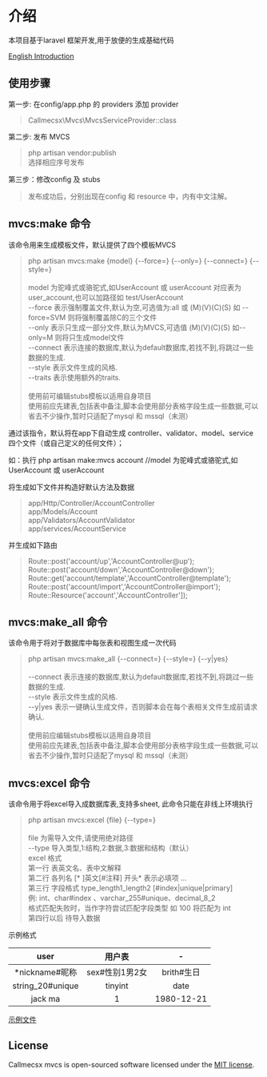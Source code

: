
# 介绍

本项目基于laravel 框架开发,用于放便的生成基础代码

[English Introduction](./README_EN.md)

## 使用步骤

第一步: 在config/app.php 的 providers 添加 provider
> Callmecsx\Mvcs\MvcsServiceProvider::class

第二步: 发布 MVCS

> php artisan vendor:publish \
> 选择相应序号发布

第三步：修改config 及 stubs

> 发布成功后，分别出现在config 和 resource 中，内有中文注解。

## mvcs:make 命令

该命令用来生成模板文件，默认提供了四个模板MVCS

> php artisan mvcs:make {model} {--force=} {--only=} {--connect=} {--style=} \
> \
> model 为驼峰式或骆驼式,如UserAccount 或 userAccount 对应表为 user_account,也可以加路径如 test/UserAccount \
> --force   表示强制覆盖文件,默认为空,可选值为:all 或 (M)(V)(C)(S) 如 --force=SVM 则将强制覆盖除C的三个文件 \
> --only    表示只生成一部分文件,默认为MVCS,可选值 (M)(V)(C)(S) 如--only=M 则将只生成model文件 \
> --connect 表示连接的数据库,默认为default数据库,若找不到,将跳过一些数据的生成. \
> --style   表示文件生成的风格. \
> --traits  表示使用额外的traits. \
> \
> 使用前可编辑stubs模板以适用自身项目 \
> 使用前应先建表,包括表中备注,脚本会使用部分表格字段生成一些数据,可以省去不少操作,暂时只适配了mysql 和 mssql（未测）

通过该指令，默认将在app下自动生成 controller、validator、model、service 四个文件（或自己定义的任何文件）；

如：执行 php artisan make:mvcs account //model 为驼峰式或骆驼式,如UserAccount 或 userAccount

将生成如下文件并构造好默认方法及数据

> app/Http/Controller/AccountController \
> app/Models/Account \
> app/Validators/AccountValidator \
> app/services/AccountService

并生成如下路由

> Route::post('account/up','AccountController@up'); \
> Route::post('account/down','AccountController@down'); \
> Route::get('account/template','AccountController@template'); \
> Route::post('account/import','AccountController@import'); \
> Route::Resource('account','AccountController']);

## mvcs:make_all 命令

该命令用于将对于数据库中每张表和视图生成一次代码

> php artisan mvcs:make_all {--connect=} {--style=} {--y|yes}\
> \
> --connect 表示连接的数据库,默认为default数据库,若找不到,将跳过一些数据的生成. \
> --style   表示文件生成的风格. \
> --y|yes   表示一键确认生成文件，否则脚本会在每个表相关文件生成前请求确认. \
> \
> 使用前应编辑stubs模板以适用自身项目 \
> 使用前应先建表,包括表中备注,脚本会使用部分表格字段生成一些数据,可以省去不少操作,暂时只适配了mysql 和 mssql（未测）


## mvcs:excel 命令

该命令用于将excel导入成数据库表,支持多sheet, 此命令只能在非线上环境执行

> php artisan mvcs:excel {file} {--type=} \
> \
> file 为需导入文件,请使用绝对路径 \
> --type 导入类型,1:结构,2:数据,3:数据和结构（默认） \
> excel 格式 \
> 第一行 表英文名、表中文解释 \
> 第二行 各列名 [* ]英文[#注释] 开头* 表示必填项 ... \
> 第三行 字段格式  type_length1_length2 [#index|unique|primary] \
> 例: int、char#index 、varchar_255#unique、decimal_8_2 \
> 格式匹配失败时，当作字符尝试匹配字段类型 如 100 将匹配为 int \
> 第四行以后 待导入数据

示例格式

user | 用户表 | -
:-:|:-:|:-:
*nickname#昵称|sex#性别1男2女|brith#生日
string_20#unique|tinyint|date
jack ma|1|1980-12-21

[示例文件](./example.xlsx)

## License

Callmecsx mvcs is open-sourced software licensed under the [MIT license](http://opensource.org/licenses/MIT).
